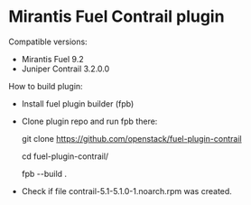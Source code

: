 Mirantis Fuel Contrail plugin
=============================

Compatible versions:

- Mirantis Fuel 9.2
- Juniper Contrail 3.2.0.0

How to build plugin:

- Install fuel plugin builder (fpb)
- Clone plugin repo and run fpb there:

    git clone https://github.com/openstack/fuel-plugin-contrail

    cd fuel-plugin-contrail/

    fpb --build .

- Check if file contrail-5.1-5.1.0-1.noarch.rpm was created.

